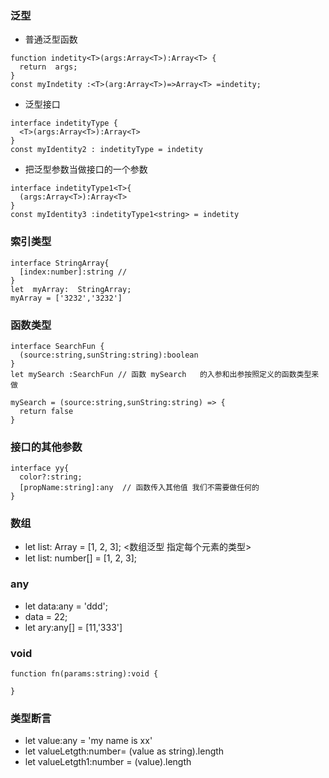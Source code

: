### 泛型
- 普通泛型函数
```
function indetity<T>(args:Array<T>):Array<T> {
  return  args;
}
const myIndetity :<T>(arg:Array<T>)=>Array<T> =indetity;
```
- 泛型接口
```
interface indetityType {
  <T>(args:Array<T>):Array<T>
}
const myIdentity2 : indetityType = indetity
```
- 把泛型参数当做接口的一个参数 
```
interface indetityType1<T>{
  (args:Array<T>):Array<T>
}
const myIdentity3 :indetityType1<string> = indetity
```
### 索引类型
```
interface StringArray{
  [index:number]:string // 
}
let  myArray:  StringArray;
myArray = ['3232','3232']
```
### 函数类型
```
interface SearchFun {
  (source:string,sunString:string):boolean
}
let mySearch :SearchFun // 函数 mySearch   的入参和出参按照定义的函数类型来做

mySearch = (source:string,sunString:string) => {
  return false
}
```
### 接口的其他参数
```
interface yy{
  color?:string;
  [propName:string]:any  // 函数传入其他值 我们不需要做任何的
}
```
### 数组 
  - let list: Array<number> = [1, 2, 3];   <数组泛型 指定每个元素的类型>  
  - let list: number[] = [1, 2, 3];  
  
### any  

- let  data:any  = 'ddd';    
- data = 22;  
- let ary:any[] = [11,'333'] 


### void
```
function fn(params:string):void {
 
}
```

### 类型断言
- let value:any = 'my name is xx'
- let valueLetgth:number= (value as string).length
- let valueLetgth1:number = (<string>value).length
